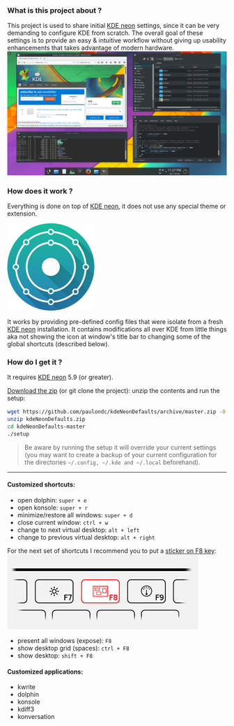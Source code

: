 ### What is this project about ?
This project is used to share initial [KDE neon](https://neon.kde.org/) settings, since it can be very demanding to configure KDE from scratch. The overall goal of these settings is to provide an easy & intuitive workflow without giving up usability enhancements that takes advantage of modern hardware.
![screenshot](./data/screenshot.png)

### How does it work ?
Everything is done on top of [KDE neon](https://neon.kde.org/), it does not use any special theme or extension.

![KDE neon](./data/neon-logo.png)

It works by providing pre-defined config files that were isolate from a fresh [KDE neon](https://neon.kde.org/) installation. It contains modifications all over KDE from little things aka not showing the icon at window's title bar to changing some of the global shortcuts (described below).

### How do I get it ?
It requires [KDE neon](https://neon.kde.org/) 5.9 (or greater).

[Download the zip](https://github.com/paulondc/kdeNeonDefaults/archive/master.zip) (or git clone the project):
unzip the contents and run the setup:
```bash
wget https://github.com/paulondc/kdeNeonDefaults/archive/master.zip -O kdeNeonDefaults.zip
unzip kdeNeonDefaults.zip
cd kdeNeonDefaults-master
./setup
```

> Be aware by running the setup it will override your current settings (you may want to create a backup of your current configuration for the directories  `~/.config, ~/.kde and ~/.local` beforehand).

---

#### Customized shortcuts:
- open dolphin:  `super + e`
- open konsole: `super + r`
- minimize/restore all windows: `super + d`
- close current window: `ctrl + w`
- change to next virtual desktop: `alt + left`
- change to previous virtual desktop: `alt + right`

For the next set of shortcuts I recommend you to put a [sticker on F8 key](./data/f8-sticker.png):
![key](./data/kde-expose-key.jpg)

- present all windows (expose): `F8`
- show desktop grid (spaces): `ctrl + F8`
- show desktop: `shift + F8`

#### Customized applications:
- kwrite
- dolphin
- konsole
- kdiff3
- konversation
